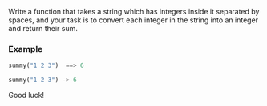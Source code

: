 Write a function that takes a string which has integers inside it separated by spaces, and your task is to convert each integer in the string into an integer and return their sum.

### Example
```py
summy("1 2 3")  ==> 6
```
```rust
summy("1 2 3") -> 6
```

Good luck!